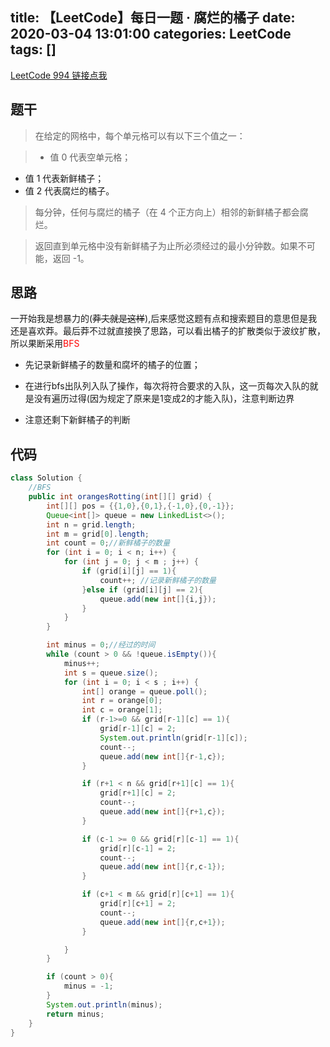 title: 【LeetCode】每日一题 · 腐烂的橘子
date: 2020-03-04 13:01:00
categories: LeetCode
tags: []
---
[LeetCode 994 链接点我](https://leetcode-cn.com/problems/rotting-oranges/)
## 题干

> 在给定的网格中，每个单元格可以有以下三个值之一：

>- 值 0 代表空单元格；
- 值 1 代表新鲜橘子；
- 值 2 代表腐烂的橘子。

>每分钟，任何与腐烂的橘子（在 4 个正方向上）相邻的新鲜橘子都会腐烂。

>返回直到单元格中没有新鲜橘子为止所必须经过的最小分钟数。如果不可能，返回 -1。

## 思路
一开始我是想暴力的(~~莽夫就是这样~~),后来感觉这题有点和搜索题目的意思但是我还是喜欢莽。最后莽不过就直接换了思路，可以看出橘子的扩散类似于波纹扩散，所以果断采用<font color="red">BFS</font>

 - 先记录新鲜橘子的数量和腐坏的橘子的位置；
 
- 在进行bfs出队列入队了操作，每次将符合要求的入队，这一页每次入队的就是没有遍历过得(因为规定了原来是1变成2的才能入队)，注意判断边界

- 注意还剩下新鲜橘子的判断

## 代码
```java
class Solution {
    //BFS
    public int orangesRotting(int[][] grid) {
        int[][] pos = {{1,0},{0,1},{-1,0},{0,-1}};
        Queue<int[]> queue = new LinkedList<>();
        int n = grid.length;
        int m = grid[0].length;
        int count = 0;//新鲜橘子的数量
        for (int i = 0; i < n; i++) {
            for (int j = 0; j < m ; j++) {
                if (grid[i][j] == 1){
                    count++; //记录新鲜橘子的数量
                }else if (grid[i][j] == 2){
                    queue.add(new int[]{i,j});
                }
            }
        }

        int minus = 0;//经过的时间
        while (count > 0 && !queue.isEmpty()){
            minus++;
            int s = queue.size();
            for (int i = 0; i < s ; i++) {
                int[] orange = queue.poll();
                int r = orange[0];
                int c = orange[1];
                if (r-1>=0 && grid[r-1][c] == 1){
                    grid[r-1][c] = 2;
                    System.out.println(grid[r-1][c]);
                    count--;
                    queue.add(new int[]{r-1,c});
                }

                if (r+1 < n && grid[r+1][c] == 1){
                    grid[r+1][c] = 2;
                    count--;
                    queue.add(new int[]{r+1,c});
                }

                if (c-1 >= 0 && grid[r][c-1] == 1){
                    grid[r][c-1] = 2;
                    count--;
                    queue.add(new int[]{r,c-1});
                }

                if (c+1 < m && grid[r][c+1] == 1){
                    grid[r][c+1] = 2;
                    count--;
                    queue.add(new int[]{r,c+1});
                }

            }
        }

        if (count > 0){
            minus = -1;
        }
        System.out.println(minus);
        return minus;
    }
}
```

